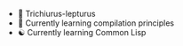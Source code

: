 - 👋 Trichiurus-lepturus
- 🌱 Currently learning compilation principles
- ☯️ Currently learning Common Lisp
